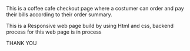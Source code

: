 This is a coffee cafe checkout page where a costumer can order and pay their bills according to their order summary.

This is a Responsive web page build by using Html and css, backend process for this web page is in process 

THANK YOU   